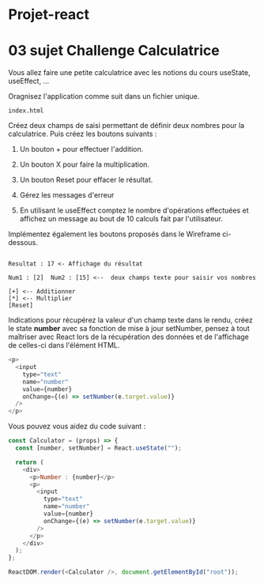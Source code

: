 # Projet-react

# 03 sujet Challenge Calculatrice

Vous allez faire une petite calculatrice avec les notions du cours useState, useEffect, ...

Oragnisez l'application comme suit dans un fichier unique.

```text
index.html
```

Créez deux champs de saisi permettant de définir deux nombres pour la calculatrice. Puis créez les boutons suivants :

1. Un bouton + pour effectuer l'addition.

2. Un bouton X pour faire la multiplication.

3. Un bouton Reset pour effacer le résultat.

4. Gérez les messages d'erreur

5. En utilisant le useEffect comptez le nombre d'opérations effectuées et affichez un message au bout de 10 calculs fait par l'utilisateur.

Implémentez également les boutons proposés dans le Wireframe ci-dessous.

```text

Resultat : 17 <- Affichage du résultat

Num1 : [2]  Num2 : [15] <--  deux champs texte pour saisir vos nombres

[+] <-- Additionner 
[*] <-- Multiplier 
[Reset]
```

Indications pour récupérez la valeur d'un champ texte dans le rendu, créez le state **number** avec sa fonction de mise à jour setNumber, pensez à tout maîtriser avec React lors de la récupération des données et de l'affichage de celles-ci dans l'élément HTML.

```js
<p>
  <input
    type="text"
    name="number"
    value={number}
    onChange={(e) => setNumber(e.target.value)}
  />
</p>
```

Vous pouvez vous aidez du code suivant :

```js
const Calculator = (props) => {
  const [number, setNumber] = React.useState("");

  return (
    <div>
      <p>Number : {number}</p>
      <p>
        <input
          type="text"
          name="number"
          value={number}
          onChange={(e) => setNumber(e.target.value)}
        />
      </p>
    </div>
  );
};

ReactDOM.render(<Calculator />, document.getElementById("root"));
```
